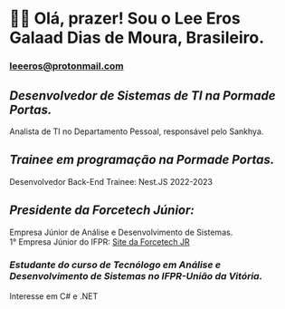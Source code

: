 # 🐱‍👤 Olá, prazer! Sou o Lee Eros Galaad Dias de Moura, Brasileiro.

### leeeros@protonmail.com

## _Desenvolvedor de Sistemas de TI na Pormade Portas._

Analista de TI no Departamento Pessoal, responsável pelo Sankhya.

## _Trainee em programação na Pormade Portas._

Desenvolvedor Back-End Trainee: Nest.JS 2022-2023

## _Presidente da Forcetech Júnior:_ <br>

Empresa Júnior de Análise e Desenvolvimento de Sistemas.<br>
1° Empresa Júnior do IFPR: [Site da Forcetech JR](http://forcetechjr.com.br)

### _Estudante do curso de Tecnólogo em Análise e Desenvolvimento de Sistemas no IFPR-União da Vitória._

Interesse em C# e .NET

<!--
<img src="https://github-readme-stats.vercel.app/api?username=leeeros&show_icons=true"/>

<img src="https://github-readme-streak-stats.herokuapp.com/?user=leeeros"/>

[Snake animation](https://github.com/leeeros/leeeros/blob/output/github-contribution-grid-snake.svg)

<img src="https://github-readme-stats.vercel.app/api/top-langs?username=leeeros"/>
-->

